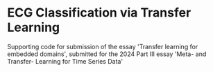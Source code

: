 # ECG Classification via Transfer Learning

Supporting code for submission of the essay 'Transfer learning for embedded domains', submitted for the 2024 Part III essay 'Meta- and Transfer- Learning for Time Series Data'